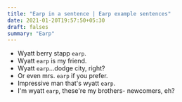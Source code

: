 ```yaml
---
title: "Earp in a sentence | Earp example sentences"
date: 2021-01-20T19:57:50+05:30
draft: falses
summary: "Earp"
---
```

- Wyatt berry stapp `earp`.
- Wyatt `earp` is my friend.
- Wyatt `earp`...dodge city, right?
- Or even mrs. `earp` if you prefer.
- Impressive man that's wyatt `earp`.
- I'm wyatt `earp`, these're my brothers- newcomers, eh?
                 
